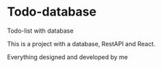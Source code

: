 # Todo-database
Todo-list with database


This is a project with a database, RestAPI and React.

Everything designed and developed by me
